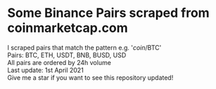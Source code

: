# Some Binance Pairs scraped from coinmarketcap.com
I scraped pairs that match the pattern e.g. '*coin*/BTC' <br />
Pairs: BTC, ETH, USDT, BNB, BUSD, USD<br />
All pairs are ordered by 24h volume <br />
Last update: 1st April 2021 <br />
Give me a star if you want to see this repository updated! <br />
